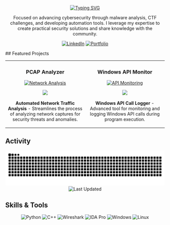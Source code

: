 
<div align="center">
  
[![Typing SVG](https://readme-typing-svg.demolab.com?font=Fira+Code&pause=1000&color=9745F5&random=false&width=435&lines=Computer+Security+Specialist;Task+Automation+and+Malware+Analysis)](https://git.io/typing-svg)

Focused on advancing cybersecurity through malware analysis, CTF challenges, and developing automation tools. I leverage my expertise to create practical security solutions and share knowledge with the community.

[![LinkedIn](https://img.shields.io/badge/-LinkedIn-0072b1?&style=for-the-badge&logo=linkedin&logoColor=white)](https://linkedin.com/in/tategreiner)
[![Portfolio](https://img.shields.io/badge/-Portfolio-purple?&style=for-the-badge&logo=github&logoColor=white)](https://tatescode.github.io)
</div>
## Featured Projects

<table>
<tr>
<td width="50%">
<h3 align="center">PCAP Analyzer</h3>
<div align="center">
<a href="https://github.com/tatescode/pcapprowler" target="_blank"><img src="https://raw.githubusercontent.com/Tarikul-Islam-Anik/Animated-Fluent-Emojis/master/Emojis/Objects/Magnifying%20Glass%20Tilted%20Right.png" width="100" alt="Network Analysis"/></a>
<p>
<a href="https://github.com/tatescode/pcapprowler" target="_blank">
<img src="https://img.shields.io/badge/-Code-000000?style=flat-square&logo=github&logoColor=white">
</a>
</p>
<p><strong>Automated Network Traffic Analysis</strong> - Streamlines the process of analyzing network captures for security threats and anomalies.</p>
</div>
                                                                                      
</td>
<td width="50%">
<h3 align="center">Windows API Monitor</h3>
<div align="center">
<a href="https://github.com/tatescode/tatescode/tree/main/api-monitor" target="_blank"><img src="https://raw.githubusercontent.com/Tarikul-Islam-Anik/Animated-Fluent-Emojis/master/Emojis/Objects/Window.png" width="100" alt="API Monitoring"/></a>
<p>
<a href="https://github.com/tatescode/tatescode/tree/main/api-monitor" target="_blank">
<img src="https://img.shields.io/badge/-Code-000000?style=flat-square&logo=github&logoColor=white">
</a>
</p>
<p><strong>Windows API Call Logger</strong> - Advanced tool for monitoring and logging Windows API calls during program execution.</p>
</div>
</td>
</tr>
</table>

## Activity
<div align="center">
<p>
  
![Snake animation](https://github.com/tatescode/tatescode/blob/output/github-contribution-grid-snake-dark.svg)
![Last Updated](https://img.shields.io/github/last-commit/tatescode/tatescode?color=9745F5&label=Last%20Updated&style=for-the-badge)

</p>
</div>

## Skills & Tools
<div align="center">
  
![Python](https://img.shields.io/badge/Python-3776AB?style=for-the-badge&logo=python&logoColor=white)
![C++](https://img.shields.io/badge/C++-00599C?style=for-the-badge&logo=cplusplus&logoColor=white)
![Wireshark](https://img.shields.io/badge/Wireshark-1679A7?style=for-the-badge&logo=wireshark&logoColor=white)
![IDA Pro](https://img.shields.io/badge/IDA_Pro-4B275F?style=for-the-badge&logo=hex&logoColor=white)
![Windows](https://img.shields.io/badge/Windows_API-0078D6?style=for-the-badge&logo=windows&logoColor=white)
![Linux](https://img.shields.io/badge/Linux-FCC624?style=for-the-badge&logo=linux&logoColor=black)

</div>
